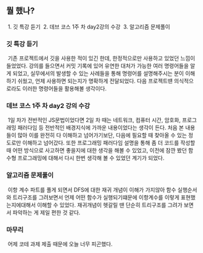 ## 뭘 했나?

​
1\. 깃 특강 듣기
​
2\. 데브 코스 1주 차 day2강의 수강
​
3\. 알고리즘 문제풀이
​

### 깃 특강 듣기

​
기존 프로젝트에서 깃을 사용한 적이 있긴 한데, 한정적으로만 사용하고 있었던 느낌이 들었었다. 강의를 들으면서 커밋 기록에 있어 유연한 대처가 가능한 여러 명령어들을 알게 되었고, 실무에서의 발생할 수 있는 사례들을 통해 명령어를 설명해주시는 분이 이해하기 쉬웠고, 언제 사용하면 되는지가 명확하게 전달되었다. 다음 프로젝트떈 의식적으로라도 이러한 명령어들을 활용해볼 생각이다.
​

### 데브 코스 1주 차 day2 강의 수강

​
1일 차가 전반적인 JS문법이었다면 2일 차 때는 네트워크, 컴퓨터 시간, 암호화, 프로그래밍 패러다임 등 전반적인 배경지식에 가까운 내용이었다는 생각이 든다. 처음 본 내용들이 많아 이를 완전히 다 이해하고 넘어가기보단, 다음에 필요할 때 찾아올 수 있는 정도로만 이해하고 넘어갔다. 또한 프로그래밍 패러다임 설명을 통해 좀 더 코드를 작성할 때 어떤 방식으로 사고하면 좋을지에 대한 생각을 해볼 수 있었고, 이전에 잠깐 봤던 함수형 프로그래밍에 대해서 다시 한번 생각해 볼 수 있었던 계기가 되었다.
​

### 알고리즘 문제풀이

​
이항 계수 파트를 풀게 되면서 DFS에 대한 재귀 개념이 이해가 가지않아 함수 실행순서와 트리구조를 그려보면서 언제 어떤 함수가 실행되기떄문에 이항계수를 이렇게 표현했는지에대해서 이해할 수 있었다. 재귀개념이 헷갈릴 땐 단순히 트리구조를 그려가 보면서 파악하는 게 제일 편한 것 같다.
​

### 마무리

​
어제 코테 과제 제출 때문에 오늘 너무 피곤했다.
